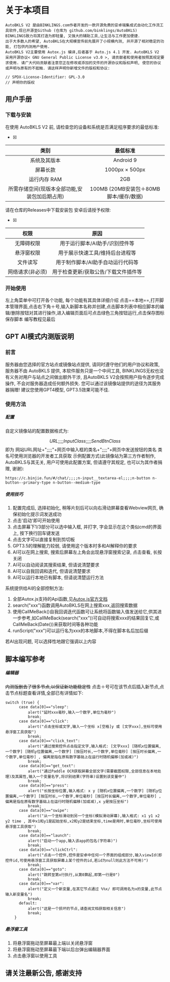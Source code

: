 # 关于本项目

    AutoBKLS V2 是由BINKLINGS.com作者开发的一款开源免费的安卓端集成式自动化工作流工具软件,现已开源至Github (仓库为 github.com/binklings/AutoBKLS)
    BINKLINGS致力将其打造为即轻量, 又强大的辅助工具,让生活与工作更加便捷.
    出于大多数人的希望, AutoBKLS在大规模宣传前先展开了小规模内测, 并开源了相对稳定的功能, 打包供内测用户使用.
    AutoBKLS V2主要使用 Autox.js 编译,后者基于 Auto.js 4.1 开发. AutoBKLS V2 采用开源协议< GNU General Public License v3.0 >, 请贡献者和使用者按照其规定要求使用. 请广大代码贡献者注意您正在修改或添加的文件的开源协议和版权声明, 使您的协议或声明与原有的不抵触. 请这样声明你新增文件的版权和协议: 

```
// SPDX-License-Identifier: GPL-3.0
// 声明你的版权
```

用户手册
---

### 下载与安装
在使用 AutoBKLS V2 前, 请检查您的设备和系统是否满足程序要求的最低标准: 

- [x] 
|类别|最低标准|
|:---:|:---:|
|系统及其版本|Android 9|
|屏幕长款|1000px × 500px|
|运行内存 RAM|2GB|
|所需存储空间(现版本全部功能,安装包加后期占用)|100MB (20MB安装包＋80MB脚本/缓存/数据)|

请在仓库的Releases中下载安装包
安卓后请授予权限:

- [x] 
|权限|原因|
|:---:|:---:|
|无障碍权限|用于运行脚本/AI助手/识别控件等|
|悬浮窗权限|用于展示快速工具/维持后台进程等|
|文件读写|用于制作脚本/AI助手自动运行代码等|
|网络请求(非必须)|用于检查更新/获取公告/下载文件插件等|

### 开始使用
左上角菜单中可打开各个功能, 每个功能有其具体详细介绍
点击==本地==,打开脚本管理界面,点击右下角＋号,输入新脚本名称并创建,点击脚本列表中相应脚本的编辑/删除按钮对其进行操作,进入编辑页面后可点击绿色三角按钮运行,点击保存图标保存脚本
编写教程见最后

GPT AI模式内测版说明
---

### 前言
服务器由您选择的官方站点或镜像站点提供, 请同时遵守他们的用户协议和政策, 服务器不由 AutoBKLS 提供, 本软件服务只是一个中间工具, BINKLINGS无权也没有义务对用户与站点之间做出额外干涉, 且AutoBKLS V2会按照用户指令逐步完成操作, 不会对服务器造成任何额外损失. 您可以通过该镜像站提供的途径为其服务器捐赠! 建议您使用GPT4模型, GPT3.5效果可能不佳.

### 使用方法

##### 配置
自定义镜像站的配置数据格式为: 

$$
URL;;;;InputClass;;;;SendBtnClass
$$
即为 网站URL网址+";;;;"+网页中输入框的类名+";;;;"+网页中发送按钮的类名
类名可使用浏览器的开发者工具获取
示例配置方式(此镜像站为第三方作者制作, AutoBKLS与其无关, 用户可使用此配置方案, 但请遵守其规定, 也可以为其作者捐赠, 谢谢):

```
https://c.binjie.fun/#/chat/;;;;n-input__textarea-el;;;;n-button n-button--primary-type n-button--medium-type
```

##### 使用技巧

1. 配置完成后, 选择初始化, 稍等片刻后可以向右滑动屏幕查看Webview网页, 确保初始化提示词发送成功
2. 点击'启动'即可开始使用
3. 点击屏幕下1/3部分可以选中输入框, 并打字, 字会显示在这个类似cmd的界面上, 按下换行回车键发送
4. 点击文字可以直接复制到剪切板
5. GPT3.5的理解能力较弱, 请使用这个版本时多和AI解释你的要求
6. AI可以在网上搜索, 搜索后屏幕左上角会出现悬浮窗搜索记录, 点击查看, 长按关闭
7. AI可以自动阅读其搜索结果, 但请说清楚要求
8. AI可以自我回调和迭代, 但请说清楚要求
9. AI可以运行本地已有脚本, 但请说清楚运行方法

系统提供给AI的全部控制方法:

1. 全部Autox.js支持的Api函数,见[Autox.js官方文档](http://doc.autoxjs.com/#/)
2. search("xxx")函数调用AutoBKLS在网上搜索xxx,返回搜索数据
3. 使用CallMeBack()自我回调迭代函数可让系统将函数输入值发送给它,供其进一步参考,如CallMeBack(search("xxx"))可自动将搜索xxx的结果回复它,或CallMeBack(Date())来获取时间等各种功能
4. runScript("xxx")可以运行名为xxx的本地脚本,不得在脚本名后加后缀

若AI出现问题, 可以选择性地跟它强调以上内容

脚本编写参考
---
##### 编辑器

~~内测版删去了很多节点,以保证新功能稳定性~~
点击＋号可在该节点后插入新节点,点击节点标题查看详情,全部已有详情如下:

```
switch (true) {
      case data[0]=="sleep":
          alert("延时xxx毫秒,输入一个数字,单位为毫秒")
          break;
      case data[0]=="click":
          alert("点击坐标或文字,输入一个坐标 x[空格]y 或 [文字xxx],坐标可使用悬浮窗工具获取")
          break;
      case data[0]=="click_text":
          alert("通过搜索控件点击指定文字,输入格式: [文字xxx] [随机x位置偏离,一个数字] [随机y位置偏离,一个数字] [按压时长,一个数字,单位毫秒] [按压时长偏离,一个数字,单位毫秒] , 偏离是指在原有数字基础上在运行时随机偏移(加或减)")
          break;
      case data[0]=="get_text":
          alert("通过Paddle OCR获取屏幕全部文字(需要截图权限,全部信息在本地处理)及其属性,输入一个变量名字,将识别结果(字符串)设置到该变量中")
          break;
      case data[0]=="press":
          alert("长按坐标位置,输入格式: x y [随机x位置偏离,一个数字] [随机y位置偏离,一个数字] [按压时长,一个数字,单位毫秒] [按压时长偏离,一个数字,单位毫秒] , 偏离是指在原有数字基础上在运行时随机偏移(加或减),x y是按压坐标")
          break;
      case data[0]=="swipe":
          alert("从一个坐标滑动到另一个坐标(模拟滑动屏幕),输入格式: x1 y1 x2 y2 time , 其中x1和y1是起始坐标,x2和y2是结束坐标,time是用时,单位毫秒,坐标可使用悬浮窗工具获取")
          break;
      case data[0]=="launch":
          alert("启动一个app,输入该app的包名(字符串)")
          break;
      case data[0]=="clickCtrl":
          alert("点击一个控件,控件是安卓中任何一个界面的组成部分,输入viewId(即控件id,可使用悬浮窗工具获取屏幕上某个控件的id,若id为null则此方法不可用)")
          break;
      case data[0]=="goto":
          alert("跳转至第x行执行,从第0算起,即第一行是0")
          break;
      case data[0]=="var":
          alert("定义一个新变量,在其它节点通过 %%x/ 即可调用名为x的变量,此节点输入新变量名")
          break;
      default:
          alert("这是一个损坏的节点,请查阅文档获取相关信息")
          break;
    }
```

##### 悬浮窗工具

1. 将悬浮窗拖动至屏幕最上端以关闭悬浮窗
2. 将悬浮窗拖动至屏幕最下端以后台弹出编辑器界面
3. 点击悬浮窗以使用工具

## 请关注最新公告, 感谢支持